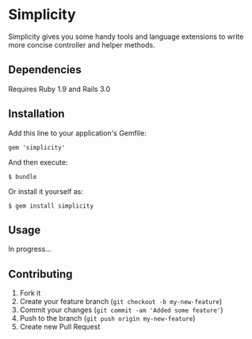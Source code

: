 # Simplicity

Simplicity gives you some handy tools and language extensions to write more concise controller and helper methods.

## Dependencies

Requires Ruby 1.9 and Rails 3.0

## Installation

Add this line to your application's Gemfile:

    gem 'simplicity'

And then execute:

    $ bundle

Or install it yourself as:

    $ gem install simplicity

## Usage

In progress...

## Contributing

1. Fork it
2. Create your feature branch (`git checkout -b my-new-feature`)
3. Commit your changes (`git commit -am 'Added some feature'`)
4. Push to the branch (`git push origin my-new-feature`)
5. Create new Pull Request
